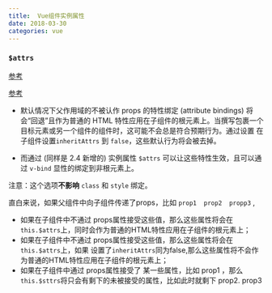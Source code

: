 ```yaml
---
title:  Vue组件实例属性
date: 2018-03-30
categories: vue
---
```


### `$attrs`

[参考](http://www.jb51.net/article/132371.htm)

[参考](https://juejin.im/post/596c7af1f265da6c251906c0)

* 默认情况下父作用域的不被认作 props 的特性绑定 (attribute bindings) 将会“回退”且作为普通的 HTML 特性应用在子组件的根元素上。当撰写包裹一个目标元素或另一个组件的组件时，这可能不会总是符合预期行为。通过设置 在子组件设置`inheritAttrs` 到 `false`，这些默认行为将会被去掉。


* 而通过 (同样是 2.4 新增的) 实例属性 `$attrs` 可以让这些特性生效，且可以通过 `v-bind` 显性的绑定到非根元素上。

注意：这个选项**不影响** `class` 和 `style` 绑定。

直白来说，如果父组件中向子组件传递了props，比如 `prop1  prop2  propp3` ,

*  如果在子组件中不通过 props属性接受这些值，那么这些属性将会在 `this.$attrs`上，同时会作为普通的HTML特性应用在子组件的根元素上；
*  如果在子组件中不通过 props属性接受这些值，那么这些属性将会在 `this.$attrs`上，如果 设置了`inheritAttrs`同为false,那么这些属性将不会作为普通的HTML特性应用在子组件的根元素上；
* 如果在子组件中通过 props属性接受了 某一些属性，比如 prop1 ，那么`this.$sttrs`将只会有剩下的未被接受的属性，比如此时就剩下 prop2. prop3